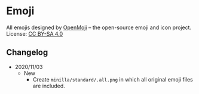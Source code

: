 # Emoji

All emojis designed by [OpenMoji](https://openmoji.org/) – the open-source emoji and icon project. License: [CC BY-SA 4.0](https://creativecommons.org/licenses/by-sa/4.0/#)

## Changelog

- 2020/11/03
  - New
    - Create `minilla/standard/.all.png` in which all original emoji files are included.
